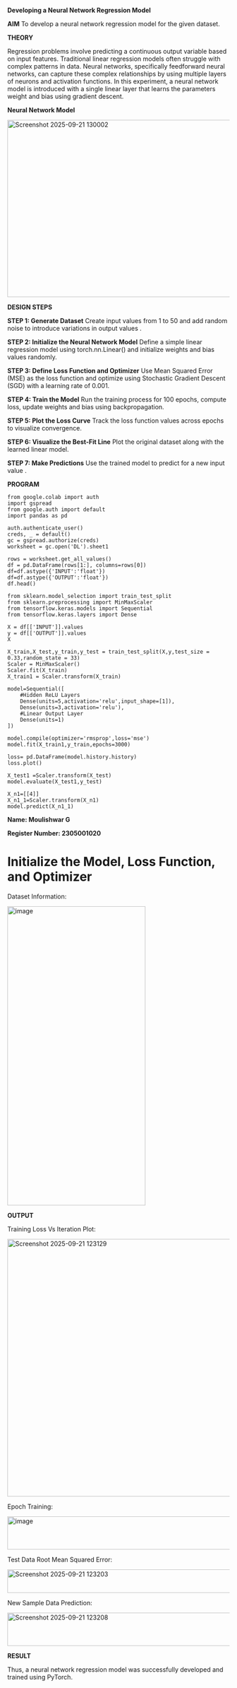 **Developing a Neural Network Regression Model**

**AIM**
To develop a neural network regression model for the given dataset. 


**THEORY**

Regression problems involve predicting a continuous output variable based on input features. Traditional linear regression models often struggle with complex patterns in data. Neural networks, specifically feedforward neural networks, can capture these complex relationships by using multiple layers of neurons and activation functions. In this experiment, a neural network model is introduced with a single linear layer that learns the parameters weight and bias using gradient descent.

**Neural Network Model**

<img width="794" height="401" alt="Screenshot 2025-09-21 130002" src="https://github.com/user-attachments/assets/c1427469-43e5-4a45-90c2-e20e5704ebf9" />


**DESIGN STEPS**

**STEP 1: Generate Dataset**
Create input values from 1 to 50 and add random noise to introduce variations in output values .

**STEP 2: Initialize the Neural Network Model**
Define a simple linear regression model using torch.nn.Linear() and initialize weights and bias values randomly.

**STEP 3: Define Loss Function and Optimizer**
Use Mean Squared Error (MSE) as the loss function and optimize using Stochastic Gradient Descent (SGD) with a learning rate of 0.001.

**STEP 4: Train the Model**
Run the training process for 100 epochs, compute loss, update weights and bias using backpropagation.

**STEP 5: Plot the Loss Curve**
Track the loss function values across epochs to visualize convergence.

**STEP 6: Visualize the Best-Fit Line**
Plot the original dataset along with the learned linear model.

**STEP 7: Make Predictions**
Use the trained model to predict for a new input value .

**PROGRAM**
```
from google.colab import auth
import gspread
from google.auth import default
import pandas as pd

auth.authenticate_user()
creds, _ = default()
gc = gspread.authorize(creds)
worksheet = gc.open('DL').sheet1

rows = worksheet.get_all_values()
df = pd.DataFrame(rows[1:], columns=rows[0])
df=df.astype({'INPUT':'float'})
df=df.astype({'OUTPUT':'float'})
df.head()

from sklearn.model_selection import train_test_split
from sklearn.preprocessing import MinMaxScaler
from tensorflow.keras.models import Sequential
from tensorflow.keras.layers import Dense

X = df[['INPUT']].values
y = df[['OUTPUT']].values
X

X_train,X_test,y_train,y_test = train_test_split(X,y,test_size = 0.33,random_state = 33)
Scaler = MinMaxScaler()
Scaler.fit(X_train)
X_train1 = Scaler.transform(X_train)

model=Sequential([
    #Hidden ReLU Layers
    Dense(units=5,activation='relu',input_shape=[1]),
    Dense(units=3,activation='relu'),
    #Linear Output Layer
    Dense(units=1)
])

model.compile(optimizer='rmsprop',loss='mse')
model.fit(X_train1,y_train,epochs=3000)

loss= pd.DataFrame(model.history.history)
loss.plot()

X_test1 =Scaler.transform(X_test)
model.evaluate(X_test1,y_test)

X_n1=[[4]]
X_n1_1=Scaler.transform(X_n1)
model.predict(X_n1_1)

```
**Name: Moulishwar G**

**Register Number: 2305001020**

# Initialize the Model, Loss Function, and Optimizer


Dataset Information:



<img width="313" height="677" alt="image" src="https://github.com/user-attachments/assets/d5f779d4-951d-436f-8e53-b24b4a7396f6" />



**OUTPUT**

Training Loss Vs Iteration Plot:



<img width="813" height="583" alt="Screenshot 2025-09-21 123129" src="https://github.com/user-attachments/assets/1be35d83-abe7-42e8-af41-256652115df2" />





Epoch Training:


<img width="656" height="75" alt="image" src="https://github.com/user-attachments/assets/b83fa3b4-ecc6-4394-817b-ef368d81bcb5" />


Test Data Root Mean Squared Error:


<img width="801" height="53" alt="Screenshot 2025-09-21 123203" src="https://github.com/user-attachments/assets/639ff9b4-5e44-4c9c-9301-ece7c89639e7" />


New Sample Data Prediction:



<img width="656" height="75" alt="Screenshot 2025-09-21 123208" src="https://github.com/user-attachments/assets/147ab710-b3fa-4794-8bcf-e1a9f6e19b5d" />





**RESULT**

Thus, a neural network regression model was successfully developed and trained using PyTorch.
